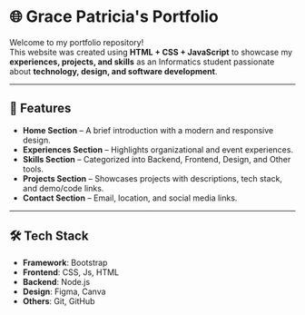 # 🌐 Grace Patricia's Portfolio


Welcome to my portfolio repository!  
This website was created using **HTML + CSS + JavaScript** to showcase my **experiences, projects, and skills** as an Informatics student passionate about **technology, design, and software development**.

---

## 🚀 Features

- **Home Section** – A brief introduction with a modern and responsive design.  
- **Experiences Section** – Highlights organizational and event experiences.  
- **Skills Section** – Categorized into Backend, Frontend, Design, and Other tools.  
- **Projects Section** – Showcases projects with descriptions, tech stack, and demo/code links.  
- **Contact Section** – Email, location, and social media links.  

---

## 🛠️ Tech Stack

- **Framework**: Bootstrap
- **Frontend**: CSS, Js, HTML 
- **Backend**: Node.js 
- **Design**: Figma, Canva  
- **Others**: Git, GitHub

